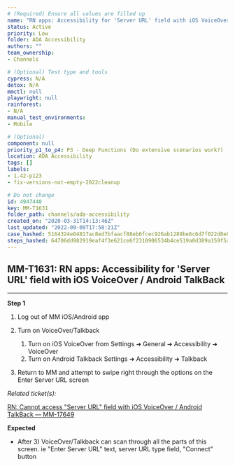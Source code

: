 ```yaml
---
# (Required) Ensure all values are filled up
name: "RN apps: Accessibility for 'Server URL' field with iOS VoiceOver / Android TalkBack"
status: Active
priority: Low
folder: ADA Accessibility
authors: ""
team_ownership: 
- Channels

# (Optional) Test type and tools
cypress: N/A
detox: N/A
mmctl: null
playwright: null
rainforest: 
- N/A
manual_test_environments: 
- Mobile

# (Optional)
component: null
priority_p1_to_p4: P3 - Deep Functions (Do extensive scenarios work?)
location: ADA Accessibility
tags: []
labels: 
- 1.42-p123
- fix-versions-not-empty-2022cleanup

# Do not change
id: 4947440
key: MM-T1631
folder_path: channels/ada-accessibility
created_on: "2020-03-31T14:13:46Z"
last_updated: "2022-09-09T17:58:21Z"
case_hashed: 5164324e04817ac8ed7bfaacf88eb6fcec926ab1289be6c6d7f022d8e817e0a20ba7f34d94194d026e37dff416518160
steps_hashed: 64706dd982919eaf4f3e621ce6f2310906534b4ce519a0d389a159f5a7fa43aed52f1784cff42637fa4b89674682531e
---
```


## MM-T1631: RN apps: Accessibility for 'Server URL' field with iOS VoiceOver / Android TalkBack

---

**Step 1**

1. Log out of MM iOS/Android app

2. Turn on VoiceOver/Talkback

   1. Turn on iOS VoiceOver from Settings ➜ General ➜ Accessibility ➜ VoiceOver
   2. Turn on Android Talkback Settings ➜ Accessibility ➜ Talkback

3. Return to MM and attempt to swipe right through the options on the Enter Server URL screen

_Related ticket(s):_

[RN: Cannot access "Server URL" field with iOS VoiceOver / Android TalkBack — MM-17649](https://mattermost.atlassian.net/browse/MM-17649)

**Expected**

- After 3) VoiceOver/Talkback can scan through all the parts of this screen. ie "Enter Server URL" text, server URL type field, "Connect" button

